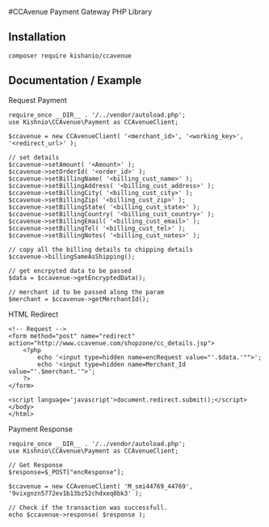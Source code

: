 
#CCAvenue Payment Gateway PHP Library

## Installation

```
composer require kishanio/ccavenue
```

## Documentation / Example

Request Payment

	require_once __DIR__ . '/../vendor/autoload.php'; 
	use Kishnio\CCAvenue\Payment as CCAvenueClient;

	$ccavenue = new CCAvenueClient( '<merchant_id>', '<working_key>', '<redirect_url>' );

	// set details 
	$ccavenue->setAmount( '<Amount>' );
	$ccavenue->setOrderId( '<order_id>' );
	$ccavenue->setBillingName( '<billing_cust_name>' );
	$ccavenue->setBillingAddress( '<billing_cust_address>' );
	$ccavenue->setBillingCity( '<billing_cust_city>' );
	$ccavenue->setBillingZip( '<billing_cust_zip>' );
	$ccavenue->setBillingState( '<billing_cust_state>' );
	$ccavenue->setBillingCountry( '<billing_cust_country>' );
	$ccavenue->setBillingEmail( '<billing_cust_email>' );
	$ccavenue->setBillingTel( '<billing_cust_tel>' );
	$ccavenue->setBillingNotes( '<billing_cust_notes>' );

	// copy all the billing details to chipping details
	$ccavenue->billingSameAsShipping();

	// get encrpyted data to be passed
	$data = $ccavenue->getEncryptedData();

	// merchant id to be passed along the param
	$merchant = $ccavenue->getMerchantId();
	

HTML Redirect

	<!-- Request -->
	<form method="post" name="redirect" action="http://www.ccavenue.com/shopzone/cc_details.jsp"> 
		<?php
			echo '<input type=hidden name=encRequest value="'.$data.'"">';
			echo '<input type=hidden name=Merchant_Id value="'.$merchant.'">';
		?>
	</form>

	<script language='javascript'>document.redirect.submit();</script>
	</body>
	</html>


Payment Response

	require_once __DIR__ . '/../vendor/autoload.php'; 
	use Kishnio\CCAvenue\Payment as CCAvenueClient;

	// Get Response
	$response=$_POST["encResponse"];	

	$ccavenue = new CCAvenueClient( 'M_smi44769_44769', '9vixgnzn5772ev1b13bz52chdxeq0bk3' );

	// Check if the transaction was successfull.
	echo $ccavenue->response( $response );

